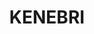 ---
lastmod: '2025-04-06T06:05:20+00:00'
latitude: -30.777381
layout: suburb
longitude: 148.984063
postcode: '2396'
state: NSW
title: KENEBRI
url: /nsw/kenebri/
---